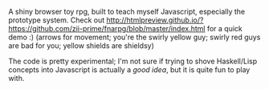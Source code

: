 A shiny browser toy rpg, built to teach myself Javascript, especially the prototype system. Check out http://htmlpreview.github.io/?https://github.com/zii-prime/fnarpg/blob/master/index.html for a quick demo :) (arrows for movement; you're the swirly yellow guy; swirly red guys are bad for you; yellow shields are shieldsy)

The code is pretty experimental; I'm not sure if trying to shove Haskell/Lisp concepts into Javascript is actually a *good idea*, but it is quite fun to play with.